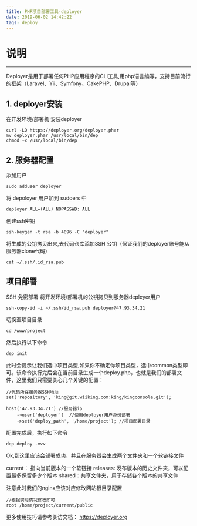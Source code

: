 ```yaml
---
title: PHP项目部署工具-deployer
date: 2019-06-02 14:42:22
tags: deploy
---
```


# 说明
---------
Deployer是用于部署任何PHP应用程序的CLI工具,用php语言编写，支持目前流行的框架（Laravel、Yii、Symfony、CakePHP、Drupal等）

## 1. deployer安装

在开发环境/部署机 安装deployer
```
curl -LO https://deployer.org/deployer.phar
mv deployer.phar /usr/local/bin/dep
chmod +x /usr/local/bin/dep
```

## 2. 服务器配置

添加用户

```
sudo adduser deployer

``` 

将 depoloyer 用户加到 sudoers 中

```
deployer ALL=(ALL) NOPASSWD: ALL
```

创建ssh密钥

```
ssh-keygen -t rsa -b 4096 -C "deployer" 
```

将生成的公钥拷贝出来,去代码仓库添加SSH 公钥（保证我们的deployer账号能从服务器clone代码）

```
cat ~/.ssh/.id_rsa.pub
```


## 项目部署


SSH 免密部署
将开发环境/部署机的公钥拷贝到服务器deployer用户

```
ssh-copy-id -i ~/.ssh/id_rsa.pub deployer@47.93.34.21
```

切换至项目目录

```
cd /www/project
```

然后执行以下命令

```
dep init
```

此时会提示让我们选中项目类型,如果你不确定你项目类型，选中common类型即可。该命令执行完后会在当前目录生成一个deploy.php，也就是我们的部署文件，这里我们只需要关心几个关键的配置：

```
//代码所在服务器SSH地址
set('repository', 'king@git.wiiking.com:king/kingconsole.git');

host('47.93.34.21') //服务器ip
    ->user('deployer')  //使用deployer用户身份部署
    ->set('deploy_path', '/home/project'); //项目部署目录
```


配置完成后，执行如下命令

```
dep deploy -vvv
```

Ok,到这里应该会部署成功，并且在服务器会生成两个文件夹和一个软链接文件

current： 指向当前版本的一个软链接
releases: 发布版本的历史文件夹，可以配置最多保留多少个版本
shared：共享文件夹，用于存储各个版本的共享文件

注意此时我们的nginx应该对应修改网站根目录配置

```
//根据实际情况修改即可
root /home/project/current/public

```

更多使用技巧请参考关访文档： https://deployer.org